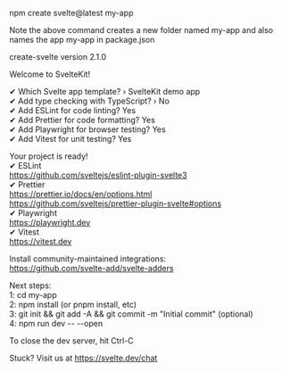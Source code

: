 npm create svelte@latest my-app  

Note the above command creates a new folder named my-app and also names the app my-app in package.json  

create-svelte version 2.1.0  
  
Welcome to SvelteKit!  
  
✔ Which Svelte app template? › SvelteKit demo app  
✔ Add type checking with TypeScript? › No  
✔ Add ESLint for code linting? Yes  
✔ Add Prettier for code formatting? Yes  
✔ Add Playwright for browser testing? Yes  
✔ Add Vitest for unit testing? Yes  
  
Your project is ready!  
✔ ESLint  
  https://github.com/sveltejs/eslint-plugin-svelte3  
✔ Prettier  
  https://prettier.io/docs/en/options.html  
  https://github.com/sveltejs/prettier-plugin-svelte#options  
✔ Playwright  
  https://playwright.dev  
✔ Vitest  
  https://vitest.dev  
  
Install community-maintained integrations:  
  https://github.com/svelte-add/svelte-adders  
  
Next steps:  
  1: cd my-app  
  2: npm install (or pnpm install, etc)  
  3: git init && git add -A && git commit -m "Initial commit" (optional)  
  4: npm run dev -- --open  
  
To close the dev server, hit Ctrl-C  
  
Stuck? Visit us at https://svelte.dev/chat  